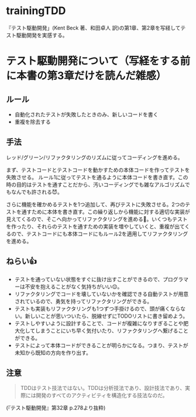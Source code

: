 # trainingTDD

『テスト駆動開発」(Kent Beck 著、和田卓人 訳)の第1章、第2章を写経してテスト駆動開発を実感する。

# テスト駆動開発について（写経をする前に本書の第3章だけを読んだ雑感）

## ルール

- 自動化されたテストが失敗したときのみ、新しいコードを書く
- 重複を除去する

## 手法
レッド/グリーン/リファクタリングのリズムに従ってコーディングを進める。

まず、テストコードとテストコードを動かすための本体コードを作ってテストを失敗させる。
ルール1に従ってテストを通るように本体コードを書き直す。この時の目的はテストを通すことだから、汚いコーディングでも雑なアルゴリズムでもなんでも許される:smiling_imp:。

さらに機能を確かめるテストを1つ追加して、再びテストに失敗させる。2つのテストを通すために本体を書き直す。この繰り返しから機能に対する適切な実装が見えてくるので、そこへ向かってリファクタリングを進める:running:。いくつもテストを作ったり、それらのテストを通すための実装を増やしていくと、重複が出てくるので、テストコードにも本体コードにもルール2を適用してリファクタリングを進める。

## ねらい:thumbsup:

- テストを通っていない状態をすぐに抜け出すことができるので、プログラマーは不安を抱えることがなく気持ちがいい:relieved:。
- リファクタリングでコードを壊していないかを確認できる自動テストが用意されているので、勇気を持ってリファクタリングができる。
- テストも実装もリファクタリングも1つずつ手掛けるので、頭が痛くならない。新しいことが思いついたら、脱線せずにTODOリストに書き留めよう。
- テストしやすいように設計することで、コードが複雑になりすぎることや肥大化してしまうことにいち早く気付いたり、リファクタリングへ繋げることができる。
- テストによって本体コードができることが明らかになる。つまり、テストが未知から既知の方向を作り出す。

## 注意

> TDDはテスト技法ではない。TDDは分析技法であり、設計技法であり、実際には開発のすべてのアクティビティを構造化する技法なのだ。

(『テスト駆動開発』第32章 p.278より抜粋)